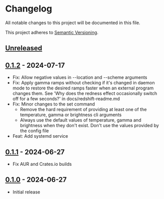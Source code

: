 <!--
Note: In this file, do not use the hard wrap in the middle of a sentence for compatibility with GitHub comment style markdown rendering.
-->

# Changelog
All notable changes to this project will be documented in this file.

This project adheres to [Semantic Versioning](https://semver.org).

## [Unreleased]

## [0.1.2] - 2024-07-17
* Fix: Allow negative values in --location and --scheme arguments
* Fix: Apply gamma ramps without checking if it's changed in daemon mode
  to restore the desired ramps faster when an external program changes them. See
  'Why does the redness effect occasionally switch off for a few seconds?' in
  docs/redshift-readme.md
* Fix: Minor changes to the set command
  * Remove the hard requirement of providing at least one of the temperature,
    gamma or brightness cli arguments
  * Always use the default values of temperature, gamma and brightness when they
    don't exist. Don't use the values provided by the config file
* Feat: Add systemd service

## [0.1.1] - 2024-06-27
* Fix AUR and Crates.io builds

## [0.1.0] - 2024-06-27
* Initial release

[Unreleased]: https://github.com/mahor1221/reddish-shift/compare/v0.1.2...HEAD
[0.1.2]: https://github.com/mahor1221/reddish-shift/releases/tag/v0.1.2
[0.1.1]: https://github.com/mahor1221/reddish-shift/releases/tag/v0.1.1
[0.1.0]: https://github.com/mahor1221/reddish-shift/releases/tag/v0.1.0
